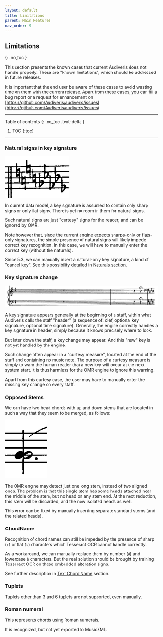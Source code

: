 ```yaml
---
layout: default
title: Limitations
parent: Main Features
nav_order: 9
---
```

## Limitations
{: .no_toc }

This section presents the known cases that current Audiveris does not handle properly.
These are "known limitations", which should be addressed in future releases.

It is important that the end user be aware of these cases to avoid wasting time on them
with the current release.
Apart from these cases, you can fill a bug report or a request for enhancement on
[https://github.com/Audiveris/audiveris/issues](https://github.com/Audiveris/audiveris/issues).

---

Table of contents
{: .no_toc .text-delta }

1. TOC
{:toc}

---

### Natural signs in key signature

![](../assets/images/hybrid_key.png)

In current data model, a key signature is assumed to contain only sharp signs or only flat signs.
There is yet no room in them for natural signs.

Such natural signs are just "curtesy" signs for the reader, and can be ignored by OMR.

Note however that, since the current engine expects sharps-only or flats-only signatures,
the simple presence of natural signs will likely impede correct key recognition.
In this case, we will have to manually enter the correct key (without the naturals).

Since 5.3, we can manually insert a natural-only key signature, a kind of "cancel key".
See this possibility detailed in [Naturals section](../ui_tools/key.md#naturals).

### Key signature change

![](../assets/images/curtesy_key.png)

A key signature appears generally at the beginning of a staff, within what Audiveris calls the staff
"header" (a sequence of: clef, optional key signature, optional time signature).
Generally, the engine correctly handles a key signature in header, simply because it knows
precisely where to look.

But later down the staff, a key change may appear.
And this "new" key is not yet handled by the engine.

Such change often appear in a "curtesy measure", located at the end of the staff and containing no
music note.
The purpose of a curtesy measure is simply to warn the human reader that a new key will occur at
the next system start.
It is thus harmless for the OMR engine to ignore this warning.

Apart from this curtesy case, the user may have to manually enter the missing key change on every
staff.

### Opposed Stems

We can have two head chords with up and down stems that are located in such a way that they seem
to be merged, as follows:

![](../assets/images/opposed_stems.png)

The OMR engine may detect just one long stem, instead of two aligned ones.
The problem is that this single stem has some heads attached near the middle of the stem,
but no head on any stem end.
At the next reduction, this stem will be discarded, and the now isolated heads as well.

This error can be fixed by manually inserting separate standard stems (and the related heads).

### ChordName

Recognition of chord names can still be impeded by the presence of sharp (``♯``) or flat (``♭``) 
characters which Tesseract OCR cannot handle correctly.

As a workaround, we can manually replace them by number (``#``) and lowercase ``b`` characters.
But the real solution should be brought by training Tesseract OCR on these embedded alteration
signs.

See further description in [Text Chord Name](../ui_tools/text.md#chord-name) section.

### Tuplets

Tuplets other than 3 and 6 tuplets are not supported, even manually.

### Roman numeral

This represents chords using Roman numerals.

It is recognized, but not yet exported to MusicXML.

